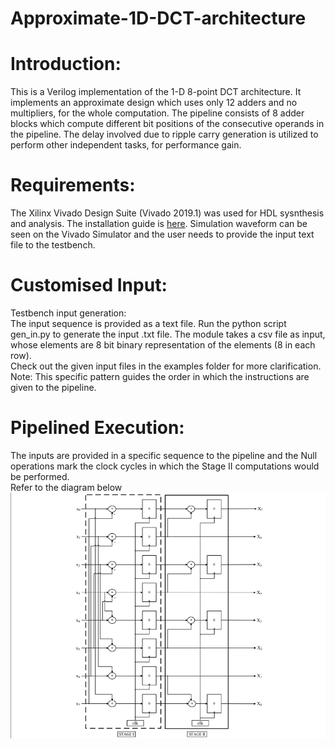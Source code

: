 # Approximate-1D-DCT-architecture
# Introduction: 
This is a Verilog implementation of the 1-D 8-point DCT architecture. It implements an approximate design which uses only 12 adders and no multipliers, for the whole computation. The pipeline consists of 8 adder blocks which compute different bit positions of the consecutive operands in the pipeline. The delay involved due to ripple carry generation is utilized to perform other independent tasks, for performance gain.
# Requirements: 
The Xilinx Vivado Design Suite (Vivado 2019.1) was used for HDL sysnthesis and analysis. The installation guide is [here](https://www.xilinx.com/support/download/index.html/content/xilinx/en/downloadNav/vivado-design-tools/2019-1.html). Simulation waveform can be seen on the Vivado Simulator and the user needs to provide the input text file to the testbench. 
# Customised Input:
Testbench input generation: <br/>The input sequence is provided as a text file. Run the python script gen_in.py to generate the input .txt file. The module takes a csv file as input, whose elements are 8 bit binary representation of the elements (8 in each row).<br/> Check out the given input files in the examples folder for more clarification. <br/>Note: This specific pattern guides the order in which the instructions are given to the pipeline. 
# Pipelined Execution:
The inputs are provided in a specific sequence to the pipeline and the Null operations mark the clock cycles in which the Stage II computations would be performed. <br/>Refer to the diagram below ![](images/DCT_arch.png)
